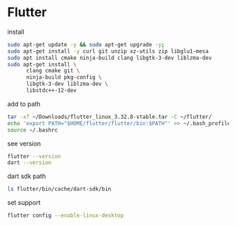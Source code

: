# Flutter

install
```sh
sudo apt-get update -y && sudo apt-get upgrade -y;
sudo apt-get install -y curl git unzip xz-utils zip libglu1-mesa
sudo apt install cmake ninja-build clang libgtk-3-dev liblzma-dev
sudo apt-get install \
      clang cmake git \
      ninja-build pkg-config \
      libgtk-3-dev liblzma-dev \
      libstdc++-12-dev
```

add to path
```sh
tar -xf ~/Downloads/flutter_linux_3.32.8-stable.tar -C ~/flutter/
echo 'export PATH="$HOME/flutter/flutter/bin:$PATH"' >> ~/.bash_profile
source ~/.bashrc
```


see version
```sh
flutter --version
dart --version
```

dart sdk path
```sh
ls flutter/bin/cache/dart-sdk/bin
```

set support
```sh
flutter config --enable-linux-desktop
```